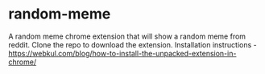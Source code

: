 # random-meme
A random meme chrome extension that will show a random meme from reddit.
Clone the repo to download the extension. Installation instructions - https://webkul.com/blog/how-to-install-the-unpacked-extension-in-chrome/
